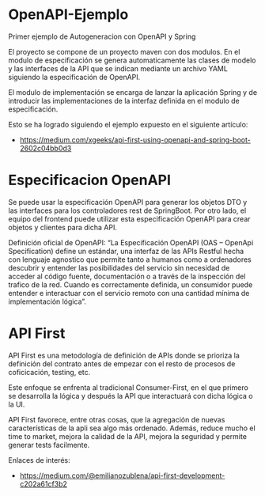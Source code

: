 # OpenAPI-Ejemplo
 Primer ejemplo de Autogeneracion con OpenAPI y Spring

El proyecto se compone de un proyecto maven con dos modulos. En el modulo de especificación se genera automaticamente las clases de modelo y las interfaces de la API que se indican mediante un archivo YAML siguiendo la especificación de OpenAPI.

El modulo de implementación se encarga de lanzar la aplicación Spring y de introducir las implementaciones de la interfaz definida en el modulo de especificación.

Esto se ha logrado siguiendo el ejemplo expuesto en el siguiente artículo: 
 - https://medium.com/xgeeks/api-first-using-openapi-and-spring-boot-2602c04bb0d3
 
 
# Especificacion OpenAPI

Se puede usar la especificación OpenAPI para generar los objetos DTO y las interfaces para los controladores rest de SpringBoot. Por otro lado, el equipo del frontend puede utilizar esta especificación OpenAPI para crear objetos y clientes para dicha API.

Definición oficial de OpenAPI:
“La Especificación OpenAPI (OAS – OpenApi Specification) define un estándar, una interfaz de las APIs Restful hecha con lenguaje agnostico que permite tanto a humanos como a ordenadores descubrir y entender las posibilidades del servicio sin necesidad de acceder al código fuente, documentación o a través de la inspección del trafico de la red. Cuando es correctamente definida, un consumidor puede entender e interactuar con el servicio remoto con una cantidad mínima de implementación lógica”.



# API First

API First es una metodología de definición de APIs donde se prioriza la definición del contrato antes de empezar con el resto de procesos de coficicación, testing, etc.

Este enfoque se enfrenta al tradicional Consumer-First, en el que primero se desarrolla la lógica y después la API que interactuará con dicha lógica o la UI.

API First favorece, entre otras cosas, que la agregación de nuevas características de la apli sea algo más ordenado. Además, reduce mucho el time to market, mejora la calidad de la API, mejora la seguridad y permite generar tests facilmente.


Enlaces de interés:
 - https://medium.com/@emilianozublena/api-first-development-c202a61cf3b2
